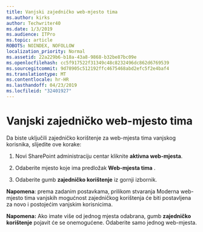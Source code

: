 ```yaml
---
title: Vanjski zajedničko web-mjesto tima
ms.author: kirks
author: Techwriter40
ms.date: 1/3/2019
ms.audience: ITPro
ms.topic: article
ROBOTS: NOINDEX, NOFOLLOW
localization_priority: Normal
ms.assetid: 22a229b6-b18a-43a8-9868-b32be87bc09e
ms.openlocfilehash: cc5f917522f31349c48c8232496dc862d6769539
ms.sourcegitcommit: 9d78905c512192ffc4675468abd2efc5f2e4baf4
ms.translationtype: MT
ms.contentlocale: hr-HR
ms.lasthandoff: 04/23/2019
ms.locfileid: "32401927"
---
```

# <a name="external-sharing-with-a-team-site"></a>Vanjski zajedničko web-mjesto tima

Da biste uključili zajedničko korištenje za web-mjesta tima vanjskog korisnika, slijedite ove korake: 
  
1. Novi SharePoint administraciju centar kliknite **aktivna web-mjesta**.
  
2. Odaberite mjesto koje ima predložak **Web-mjesta tima** . 
  
3. Odaberite gumb **zajedničko korištenje** iz gornji izbornik. 
  
 **Napomena**: prema zadanim postavkama, prilikom stvaranja Moderna web-mjesto tima vanjskih mogućnost zajedničkog korištenja će biti postavljena za novo i postojećim vanjskim korisnicima. 
  
 **Napomena:** Ako imate više od jednog mjesta odabrana, gumb **zajedničko korištenje** pojavit će se onemogućene. Odaberite samo jednog web-mjesta. 
  

